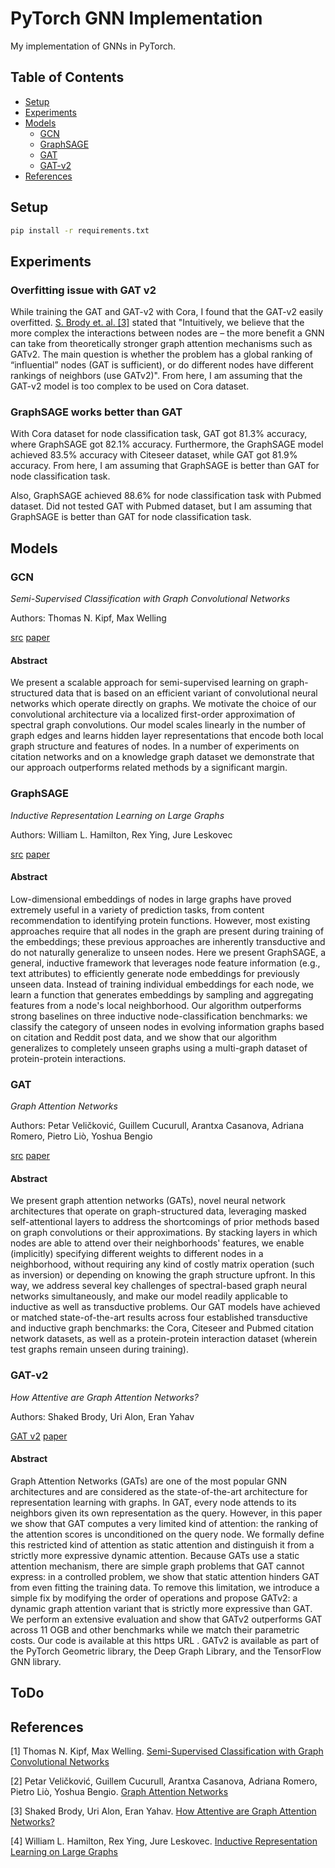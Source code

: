 # PyTorch GNN Implementation

My implementation of GNNs in PyTorch.

## Table of Contents

- [Setup](#setup)
- [Experiments](#experiments)
- [Models](#models)
    * [GCN](#gcn)
    * [GraphSAGE](#graphsage)
    * [GAT](#gat)
    * [GAT-v2](#gat-v2)
- [References](#references)

## Setup

```bash
pip install -r requirements.txt
```

## Experiments

### Overfitting issue with GAT v2

While training the GAT and GAT-v2 with Cora, I found that the GAT-v2 easily overfitted. [S. Brody et. al. [3]](https://arxiv.org/abs/2105.14491) stated that "Intuitively, we believe that the more complex the interactions between nodes are – the more benefit a GNN can take from theoretically stronger graph attention mechanisms such as GATv2. The main question is whether the problem has a global ranking of “influential” nodes (GAT is sufficient), or do different nodes have different rankings of neighbors (use GATv2)". From here, I am assuming that the GAT-v2 model is too complex to be used on Cora dataset.

### GraphSAGE works better than GAT

With Cora dataset for node classification task, GAT got 81.3% accuracy, where GraphSAGE got 82.1% accuracy. Furthermore, the GraphSAGE model achieved 83.5% accuracy with Citeseer dataset, while GAT got 81.9% accuracy. From here, I am assuming that GraphSAGE is better than GAT for node classification task.

Also, GraphSAGE achieved 88.6% for node classification task with Pubmed dataset. Did not tested GAT with Pubmed dataset, but I am assuming that GraphSAGE is better than GAT for node classification task.

## Models

### GCN

_Semi-Supervised Classification with Graph Convolutional Networks_

Authors: Thomas N. Kipf, Max Welling

[src](./src/gcn/) [paper](https://arxiv.org/abs/1609.02907)

#### Abstract

We present a scalable approach for semi-supervised learning on graph-structured data that is based on an efficient variant of convolutional neural networks which operate directly on graphs. We motivate the choice of our convolutional architecture via a localized first-order approximation of spectral graph convolutions. Our model scales linearly in the number of graph edges and learns hidden layer representations that encode both local graph structure and features of nodes. In a number of experiments on citation networks and on a knowledge graph dataset we demonstrate that our approach outperforms related methods by a significant margin.

### GraphSAGE

_Inductive Representation Learning on Large Graphs_

Authors: William L. Hamilton, Rex Ying, Jure Leskovec

[src](./src/graphsage/) [paper](https://arxiv.org/abs/1706.02216)

#### Abstract

Low-dimensional embeddings of nodes in large graphs have proved extremely useful in a variety of prediction tasks, from content recommendation to identifying protein functions. However, most existing approaches require that all nodes in the graph are present during training of the embeddings; these previous approaches are inherently transductive and do not naturally generalize to unseen nodes. Here we present GraphSAGE, a general, inductive framework that leverages node feature information (e.g., text attributes) to efficiently generate node embeddings for previously unseen data. Instead of training individual embeddings for each node, we learn a function that generates embeddings by sampling and aggregating features from a node's local neighborhood. Our algorithm outperforms strong baselines on three inductive node-classification benchmarks: we classify the category of unseen nodes in evolving information graphs based on citation and Reddit post data, and we show that our algorithm generalizes to completely unseen graphs using a multi-graph dataset of protein-protein interactions.

### GAT

_Graph Attention Networks_

Authors: Petar Veličković, Guillem Cucurull, Arantxa Casanova, Adriana Romero, Pietro Liò, Yoshua Bengio

[src](./src/gat/) [paper](https://arxiv.org/abs/1710.10903)

#### Abstract

We present graph attention networks (GATs), novel neural network architectures that operate on graph-structured data, leveraging masked self-attentional layers to address the shortcomings of prior methods based on graph convolutions or their approximations. By stacking layers in which nodes are able to attend over their neighborhoods' features, we enable (implicitly) specifying different weights to different nodes in a neighborhood, without requiring any kind of costly matrix operation (such as inversion) or depending on knowing the graph structure upfront. In this way, we address several key challenges of spectral-based graph neural networks simultaneously, and make our model readily applicable to inductive as well as transductive problems. Our GAT models have achieved or matched state-of-the-art results across four established transductive and inductive graph benchmarks: the Cora, Citeseer and Pubmed citation network datasets, as well as a protein-protein interaction dataset (wherein test graphs remain unseen during training).

### GAT-v2

_How Attentive are Graph Attention Networks?_

Authors: Shaked Brody, Uri Alon, Eran Yahav

[GAT v2](./src/gat-v2/) [paper](https://arxiv.org/abs/2105.14491)

#### Abstract

Graph Attention Networks (GATs) are one of the most popular GNN architectures and are considered as the state-of-the-art architecture for representation learning with graphs. In GAT, every node attends to its neighbors given its own representation as the query. However, in this paper we show that GAT computes a very limited kind of attention: the ranking of the attention scores is unconditioned on the query node. We formally define this restricted kind of attention as static attention and distinguish it from a strictly more expressive dynamic attention. Because GATs use a static attention mechanism, there are simple graph problems that GAT cannot express: in a controlled problem, we show that static attention hinders GAT from even fitting the training data. To remove this limitation, we introduce a simple fix by modifying the order of operations and propose GATv2: a dynamic graph attention variant that is strictly more expressive than GAT. We perform an extensive evaluation and show that GATv2 outperforms GAT across 11 OGB and other benchmarks while we match their parametric costs. Our code is available at this https URL . GATv2 is available as part of the PyTorch Geometric library, the Deep Graph Library, and the TensorFlow GNN library.

## ToDo

## References

[1] Thomas N. Kipf, Max Welling. [Semi-Supervised Classification with Graph Convolutional Networks](https://arxiv.org/abs/1609.02907)

[2] Petar Veličković, Guillem Cucurull, Arantxa Casanova, Adriana Romero, Pietro Liò, Yoshua Bengio. [Graph Attention Networks](https://arxiv.org/abs/1710.10903)

[3] Shaked Brody, Uri Alon, Eran Yahav. [How Attentive are Graph Attention Networks?](https://arxiv.org/abs/2105.14491)

[4] William L. Hamilton, Rex Ying, Jure Leskovec. [Inductive Representation Learning on Large Graphs](https://arxiv.org/abs/1706.02216)
